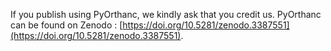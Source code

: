If you publish using PyOrthanc, we kindly ask that you credit us. PyOrthanc can be found on Zenodo :
[https://doi.org/10.5281/zenodo.3387551](https://doi.org/10.5281/zenodo.3387551).
